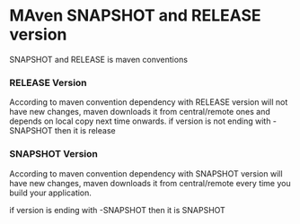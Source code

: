 # MAven SNAPSHOT and RELEASE version

SNAPSHOT and RELEASE is maven conventions

### RELEASE Version

According to maven convention dependency with RELEASE version will not have new changes, maven downloads it from central/remote ones
and depends on local copy next time onwards.
if version is not ending with -SNAPSHOT then it is release

### SNAPSHOT Version

According to maven convention dependency with SNAPSHOT version will have new changes, maven downloads it from central/remote every time
you build your application.

if version is ending with -SNAPSHOT then it is SNAPSHOT
